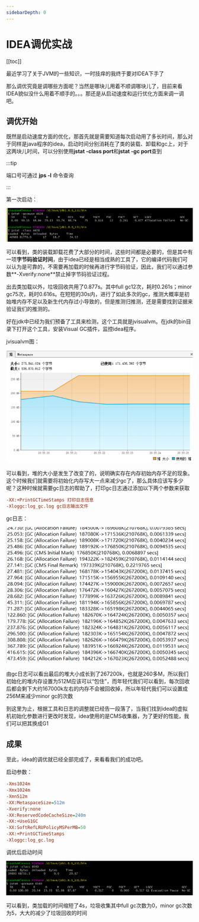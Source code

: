 ```yaml
---
sidebarDepth: 0
---
```


# IDEA调优实战

[[toc]]

最近学习了关于JVM的一些知识，一时技痒的我终于要对IDEA下手了

那么调优究竟是调哪些方面呢？当然是哪块儿用着不顺调哪块儿了，目前来看IDEA貌似没什么用着不顺手的。。。那还是从启动速度和运行优化方面来调一调吧。

## 调优开始

既然是启动速度方面的优化，那首先就是需要知道每次启动用了多长时间，那么对于同样是java程序的idea，启动时间分别消耗在了类的装载、卸载和gc上，对于这两块儿时间，可以分别使用**jstat -class port**和**jstat -gc port**查到

:::tip

端口号可通过 **jps -l** 命令查询

:::

第一次启动：

![](./pic/begin.png)

可以看到，类的装载卸载花费了大部分的时间，这些时间都是必要的，但是其中有一项**字节码验证时间**，由于idea已经是相当成熟的工具了，它的编译代码我们可以认为是可靠的，不需要再加载的时候再进行字节码验证，因此，我们可以通过参数**-Xverify:none**禁止掉字节码验证过程。

出去类加载以外，垃圾回收共用了0.877s。其中full gc12次，耗时0.261s；minor gc75次，耗时0.616s。在短短的30s内，进行了如此多次的gc，推测大概率是初始堆内存不足以及新生代内存过小导致的，但是推测归推测，还是需要找到证据来验证我们的推测的。

好在jdk中已经为我们预备了工具来检测，这个工具就是jvisualvm。在jdk的bin目录下打开这个工具，安装Visual GC插件，监控idea程序。

jvisualvm图：

![](./pic/jvisualvm.png)

可以看到，堆的大小是发生了改变了的，说明确实存在内存初始内存不足的现象。这个时候我们就需要将初始化内存写大一点来减少gc了，那么具体应该写多少呢？这种时候就需要gc日志的帮助了，打印gc日志通过添加以下两个参数来获取

```ini
-XX:+PrintGCTimeStamps 打印日志信息
-Xloggc:log_gc.log gc日志输出文件
```

gc日志：

![](./pic/gclog.png)

由gc日志可以看出最后的堆大小成长到了267200k，也就是260多M，所以我们初始化的堆内存设置为512M应该可以“包住”，而年轻代我们可以看到，每次回收后都会剩下大约167000k左右的内存不会被回收掉，所以年轻代我们可以设置成256M来减少minor gc的次数

到这里为止，根据工具和日志的调整就已经告一段落了，当我们找到idea的虚拟机初始化参数进行更改时发现，idea使用的是CMS收集器，为了更好的性能，我们可以把其换成G1

## 成果

至此，idea的调优就已经全部完成了，来看看我们的成功吧。

启动参数：

```ini
-Xms1024m
-Xmx1024m
-Xmn512m
-XX:MetaspaceSize=512m
-Xverify:none
-XX:ReservedCodeCacheSize=240m
-XX:+UseG1GC
-XX:SoftRefLRUPolicyMSPerMB=50
-XX:+PrintGCTimeStamps
-Xloggc:log_gc.log
```

调优后启动时间

![1550236368595](./pic/success.png)

可以看到，类加载的时间缩短了4s，垃圾收集其中full gc次数为0，minor gc次数为5，大大的减少了垃圾回收的时间